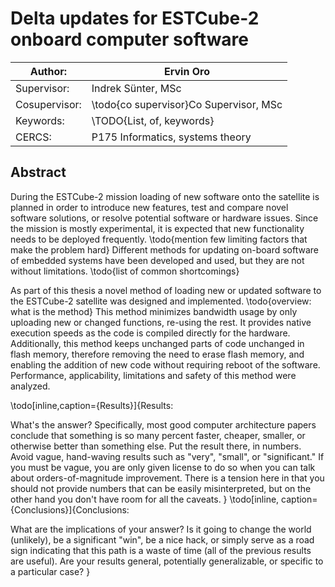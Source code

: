 # Delta updates for ESTCube-2 onboard computer software

| Author:       | Ervin Oro  
|---|---  
| Supervisor:   | Indrek Sünter, MSc  
| Cosupervisor: | \todo{co supervisor}Co Supervisor, MSc  
| Keywords:     | \TODO{List, of, keywords}  
| CERCS:        | P175 Informatics, systems theory  


## Abstract
During the ESTCube-2 mission loading of new software onto the satellite is planned in order to introduce new features, test and compare novel software solutions, or resolve potential software or hardware issues. Since the mission is mostly experimental, it is expected that new functionality needs to be deployed frequently. \todo{mention few limiting factors that make the problem hard}
Different methods for updating on-board software of embedded systems have been developed and used, but they are not without limitations. \todo{list of common shortcomings}

As part of this thesis a novel method of loading new or updated software to the ESTCube-2 satellite was designed and implemented. \todo{overview: what is the method} This method minimizes bandwidth usage by only uploading new or changed functions, re-using the rest. It provides native execution speeds as the code is compiled directly for the hardware. Additionally, this method keeps unchanged parts of code unchanged in flash memory, therefore removing the need to erase flash memory, and enabling the addition of new code without requiring reboot of the software. Performance, applicability, limitations and safety of this method were analyzed.

\todo[inline,caption={Results}]{Results:

What's the answer? Specifically, most good computer architecture papers conclude that something is so many percent faster, cheaper, smaller, or otherwise better than something else. Put the result there, in numbers. Avoid vague, hand-waving results such as "very", "small", or "significant." If you must be vague, you are only given license to do so when you can talk about orders-of-magnitude improvement. There is a tension here in that you should not provide numbers that can be easily misinterpreted, but on the other hand you don't have room for all the caveats.
}
\todo[inline, caption={Conclusions}]{Conclusions:

What are the implications of your answer? Is it going to change the world (unlikely), be a significant "win", be a nice hack, or simply serve as a road sign indicating that this path is a waste of time (all of the previous results are useful). Are your results general, potentially generalizable, or specific to a particular case?
}
